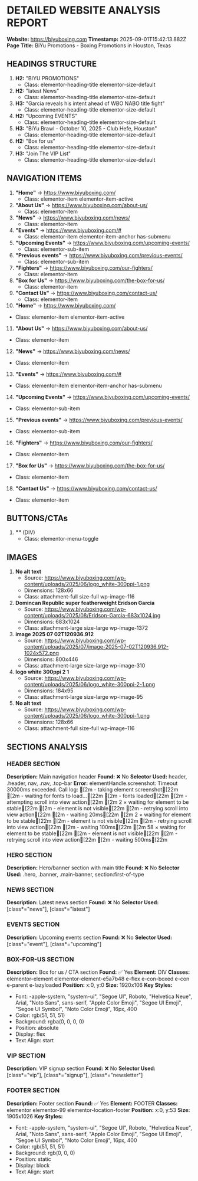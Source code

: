 # DETAILED WEBSITE ANALYSIS REPORT

**Website:** https://biyuboxing.com
**Timestamp:** 2025-09-01T15:42:13.882Z
**Page Title:** BiYu Promotions - Boxing Promotions in Houston, Texas

## HEADINGS STRUCTURE

1. **H2:** "BIYU PROMOTIONS"
   - Class: elementor-heading-title elementor-size-default
2. **H2:** "latest News"
   - Class: elementor-heading-title elementor-size-default
3. **H3:** "Garcia reveals his intent ahead of WBO NABO title fight"
   - Class: elementor-heading-title elementor-size-default
4. **H2:** "Upcoming EVENTS"
   - Class: elementor-heading-title elementor-size-default
5. **H3:** "BiYu Brawl - October 10, 2025 - Club Hefe, Houston"
   - Class: elementor-heading-title elementor-size-default
6. **H2:** "Box for us"
   - Class: elementor-heading-title elementor-size-default
7. **H3:** "Join The VIP List"
   - Class: elementor-heading-title elementor-size-default

## NAVIGATION ITEMS

1. **"Home"** → https://www.biyuboxing.com/
   - Class: elementor-item elementor-item-active
2. **"About Us"** → https://www.biyuboxing.com/about-us/
   - Class: elementor-item
3. **"News"** → https://www.biyuboxing.com/news/
   - Class: elementor-item
4. **"Events"** → https://www.biyuboxing.com/#
   - Class: elementor-item elementor-item-anchor has-submenu
5. **"Upcoming Events"** → https://www.biyuboxing.com/upcoming-events/
   - Class: elementor-sub-item
6. **"Previous events"** → https://www.biyuboxing.com/previous-events/
   - Class: elementor-sub-item
7. **"Fighters"** → https://www.biyuboxing.com/our-fighters/
   - Class: elementor-item
8. **"Box for Us"** → https://www.biyuboxing.com/the-box-for-us/
   - Class: elementor-item
9. **"Contact Us"** → https://www.biyuboxing.com/contact-us/
   - Class: elementor-item
10. **"Home"** → https://www.biyuboxing.com/
   - Class: elementor-item elementor-item-active
11. **"About Us"** → https://www.biyuboxing.com/about-us/
   - Class: elementor-item
12. **"News"** → https://www.biyuboxing.com/news/
   - Class: elementor-item
13. **"Events"** → https://www.biyuboxing.com/#
   - Class: elementor-item elementor-item-anchor has-submenu
14. **"Upcoming Events"** → https://www.biyuboxing.com/upcoming-events/
   - Class: elementor-sub-item
15. **"Previous events"** → https://www.biyuboxing.com/previous-events/
   - Class: elementor-sub-item
16. **"Fighters"** → https://www.biyuboxing.com/our-fighters/
   - Class: elementor-item
17. **"Box for Us"** → https://www.biyuboxing.com/the-box-for-us/
   - Class: elementor-item
18. **"Contact Us"** → https://www.biyuboxing.com/contact-us/
   - Class: elementor-item

## BUTTONS/CTAs

1. **""** (DIV)
   - Class: elementor-menu-toggle

## IMAGES

1. **No alt text**
   - Source: https://www.biyuboxing.com/wp-content/uploads/2025/06/logo_white-300ppi-1.png
   - Dimensions: 128x66
   - Class: attachment-full size-full wp-image-116
2. **Domincan Republic super featherweight Eridson Garcia**
   - Source: https://www.biyuboxing.com/wp-content/uploads/2025/08/Eridson-Garcia-683x1024.jpg
   - Dimensions: 683x1024
   - Class: attachment-large size-large wp-image-1372
3. **image 2025 07 02T120936.912**
   - Source: https://www.biyuboxing.com/wp-content/uploads/2025/07/image-2025-07-02T120936.912-1024x572.png
   - Dimensions: 800x446
   - Class: attachment-large size-large wp-image-310
4. **logo white 300ppi 2 1**
   - Source: https://www.biyuboxing.com/wp-content/uploads/2025/06/logo_white-300ppi-2-1.png
   - Dimensions: 184x95
   - Class: attachment-large size-large wp-image-95
5. **No alt text**
   - Source: https://www.biyuboxing.com/wp-content/uploads/2025/06/logo_white-300ppi-1.png
   - Dimensions: 128x66
   - Class: attachment-full size-full wp-image-116

## SECTIONS ANALYSIS

### HEADER SECTION
**Description:** Main navigation header
**Found:** ❌ No
**Selector Used:** header, .header, nav, .nav, .top-bar
**Error:** elementHandle.screenshot: Timeout 30000ms exceeded.
Call log:
[2m  - taking element screenshot[22m
[2m  - waiting for fonts to load...[22m
[2m  - fonts loaded[22m
[2m  - attempting scroll into view action[22m
[2m    2 × waiting for element to be stable[22m
[2m      - element is not visible[22m
[2m    - retrying scroll into view action[22m
[2m    - waiting 20ms[22m
[2m    2 × waiting for element to be stable[22m
[2m      - element is not visible[22m
[2m    - retrying scroll into view action[22m
[2m      - waiting 100ms[22m
[2m    58 × waiting for element to be stable[22m
[2m       - element is not visible[22m
[2m     - retrying scroll into view action[22m
[2m       - waiting 500ms[22m


### HERO SECTION
**Description:** Hero/banner section with main title
**Found:** ❌ No
**Selector Used:** .hero, .banner, .main-banner, section:first-of-type

### NEWS SECTION
**Description:** Latest news section
**Found:** ❌ No
**Selector Used:** [class*="news"], [class*="latest"]

### EVENTS SECTION
**Description:** Upcoming events section
**Found:** ❌ No
**Selector Used:** [class*="event"], [class*="upcoming"]

### BOX-FOR-US SECTION
**Description:** Box for us / CTA section
**Found:** ✅ Yes
**Element:** DIV
**Classes:** elementor-element elementor-element-e5a7b48 e-flex e-con-boxed e-con e-parent e-lazyloaded
**Position:** x:0, y:0
**Size:** 1920x106
**Key Styles:**
  - Font: -apple-system, "system-ui", "Segoe UI", Roboto, "Helvetica Neue", Arial, "Noto Sans", sans-serif, "Apple Color Emoji", "Segoe UI Emoji", "Segoe UI Symbol", "Noto Color Emoji", 16px, 400
  - Color: rgb(51, 51, 51)
  - Background: rgba(0, 0, 0, 0)
  - Position: absolute
  - Display: flex
  - Text Align: start

### VIP SECTION
**Description:** VIP signup section
**Found:** ❌ No
**Selector Used:** [class*="vip"], [class*="signup"], [class*="newsletter"]

### FOOTER SECTION
**Description:** Footer section
**Found:** ✅ Yes
**Element:** FOOTER
**Classes:** elementor elementor-99 elementor-location-footer
**Position:** x:0, y:53
**Size:** 1905x1026
**Key Styles:**
  - Font: -apple-system, "system-ui", "Segoe UI", Roboto, "Helvetica Neue", Arial, "Noto Sans", sans-serif, "Apple Color Emoji", "Segoe UI Emoji", "Segoe UI Symbol", "Noto Color Emoji", 16px, 400
  - Color: rgb(51, 51, 51)
  - Background: rgb(0, 0, 0)
  - Position: static
  - Display: block
  - Text Align: start

